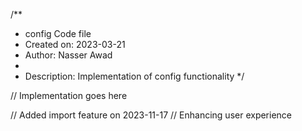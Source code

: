 /**
 * config Code file
 * Created on: 2023-03-21
 * Author: Nasser Awad
 *
 * Description: Implementation of config functionality
 */
 
// Implementation goes here


// Added import feature on 2023-11-17
// Enhancing user experience
